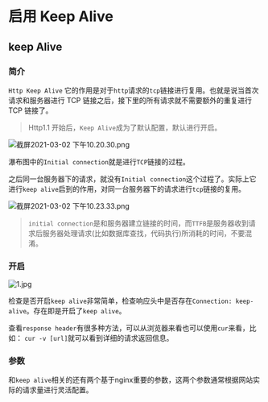 # 启用 Keep Alive

## keep Alive

### 简介

`Http Keep Alive` 它的作用是对于`http`请求的`tcp`链接进行复用。也就是说当首次请求和服务器进行 TCP 链接之后，接下里的所有请求就不需要额外的重复进行 TCP 链接了。

> Http1.1 开始后，`Keep Alive`成为了默认配置，默认进行开启。

![截屏2021-03-02 下午10.20.30.png](https://i.loli.net/2021/03/02/HLxjoVrE3WMeIwO.png)

瀑布图中的`Initial connection`就是进行`TCP`链接的过程。

之后同一台服务器下的请求，就没有`Initial connection`这个过程了。实际上它进行`keep alive`启到的作用，对同一台服务器下的请求进行`tcp`链接的复用。

![截屏2021-03-02 下午10.23.33.png](https://i.loli.net/2021/03/02/H9PVNjZ2w5KFitA.png)

> `initial connection`是和服务器建立链接的时间，而`TTFB`是服务器收到请求后服务器处理请求(比如数据库查找，代码执行)所消耗的时间，不要混淆。

### 开启

![1.jpg](https://i.loli.net/2021/03/02/kwhceyGiRX6lCMu.jpg)

检查是否开启`keep alive`非常简单，检查响应头中是否存在`Connection: keep-alive`。存在即是开启了`keep alive`。

查看`response header`有很多种方法，可以从浏览器来看也可以使用`cur`来看，比如：
`cur -v [url]`就可以看到详细的请求返回信息。

### 参数

和`keep alive`相关的还有两个基于nginx重要的参数，这两个参数通常根据网站实际的请求量进行灵活配置。
